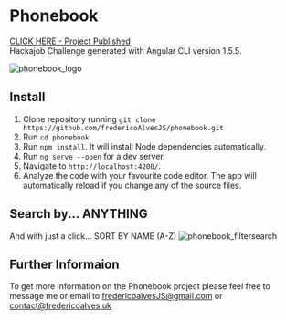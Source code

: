 # Phonebook

[CLICK HERE - Project Published](http://fredericoalves.uk/phonebook/) <br>
Hackajob Challenge generated with Angular CLI version 1.5.5.

![phonebook_logo](https://user-images.githubusercontent.com/31135848/34066840-d782c26e-e20d-11e7-9a30-a83f115c6363.png)


## Install
1. Clone repository running `git clone https://github.com/fredericoAlvesJS/phonebook.git`<br>
2. Run `cd phonebook`
2. Run `npm install`. It will install Node dependencies automatically.
3. Run `ng serve --open` for a dev server.
4. Navigate to `http://localhost:4200/`.
5. Analyze the code with your favourite code editor. The app will automatically reload if you change any of the source files.

## Search by... ANYTHING
And with just a click... SORT BY NAME (A-Z)
![phonebook_filtersearch](https://user-images.githubusercontent.com/31135848/34067286-9b5796b4-e219-11e7-9c2d-cacde936965d.png)

## Further Informaion

To get more information on the Phonebook project please feel free to message me or email to fredericoalvesJS@gmail.com or contact@fredericoalves.uk
